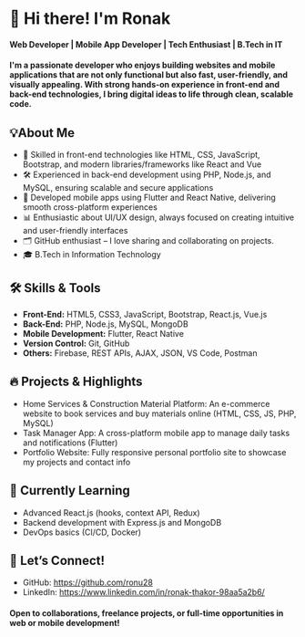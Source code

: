 # 👋 Hi there! I'm Ronak 

#### Web Developer | Mobile App Developer | Tech Enthusiast | B.Tech in IT
#### I'm a passionate developer who enjoys building websites and mobile applications that are not only functional but also fast, user-friendly, and visually appealing. With strong hands-on experience in front-end and back-end technologies, I bring digital ideas to life through clean, scalable code.


## 💡About Me
- 🔧 Skilled in front-end technologies like HTML, CSS, JavaScript, Bootstrap, and modern libraries/frameworks like React and Vue
- 🛠️ Experienced in back-end development using PHP, Node.js, and MySQL, ensuring scalable and secure applications
- 📱 Developed mobile apps using Flutter and React Native, delivering smooth cross-platform experiences
- 📊 Enthusiastic about UI/UX design, always focused on creating intuitive and user-friendly interfaces
- 🗂️ GitHub enthusiast – I love sharing and collaborating on projects.
- 🎓 B.Tech in Information Technology


## 🛠️ Skills & Tools
- **Front-End:** HTML5, CSS3, JavaScript, Bootstrap, React.js, Vue.js
- **Back-End:** PHP, Node.js, MySQL, MongoDB
- **Mobile Development:** Flutter, React Native
- **Version Control:** Git, GitHub
- **Others:** Firebase, REST APIs, AJAX, JSON, VS Code, Postman


## 🔥 Projects & Highlights
- Home Services & Construction Material Platform: An e-commerce website to book services and buy materials online (HTML, CSS, JS, PHP, MySQL)
- Task Manager App: A cross-platform mobile app to manage daily tasks and notifications (Flutter)
- Portfolio Website: Fully responsive personal portfolio site to showcase my projects and contact info


## 🌱 Currently Learning
- Advanced React.js (hooks, context API, Redux)
- Backend development with Express.js and MongoDB
- DevOps basics (CI/CD, Docker)

## 🤝 Let’s Connect!
- GitHub: https://github.com/ronu28
- LinkedIn: https://www.linkedin.com/in/ronak-thakor-98aa5a2b6/

#### Open to collaborations, freelance projects, or full-time opportunities in web or mobile development!

